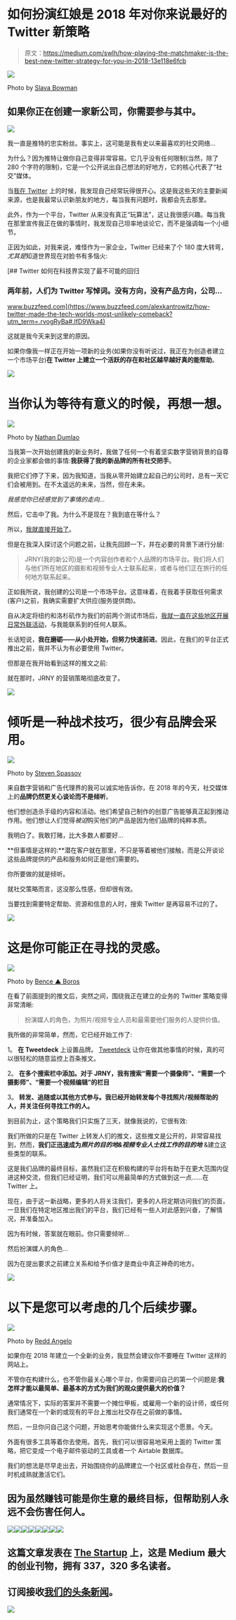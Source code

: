 # 如何扮演红娘是 2018 年对你来说最好的 Twitter 新策略

> 原文：<https://medium.com/swlh/how-playing-the-matchmaker-is-the-best-new-twitter-strategy-for-you-in-2018-13e118e6fcb>

![](img/9154ddd24104a932e4598a622c818b0a.png)

Photo by [Slava Bowman](https://unsplash.com/@slavab?utm_source=medium&utm_medium=referral)

## 如果你正在创建一家新公司，你需要参与其中。

![](img/2e10d949b1677eca32305def0ff244ba.png)

我一直是推特的忠实粉丝。事实上，这可能是我有史以来最喜欢的社交网络…

为什么？因为推特让做你自己变得非常容易。它几乎没有任何限制(当然，除了 280 个字符的限制)，它是一个公开说出自己想法的好地方，它的核心代表了“社交”媒体。

当[我在 Twitter](https://twitter.com/Steve_Campbell) 上的时候，我发现自己经常玩得很开心。这是我这些天的主要新闻来源，也是我最常认识新朋友的地方，每当我有问题时，我都会先去那里。

此外，作为一个平台，Twitter 从来没有真正“玩算法”，这让我很感兴趣。每当我在那里宣传我正在做的事情时，我发现自己坦率地谈论它，而不是强调每一个小细节。

正因为如此，对我来说，难怪作为一家企业，Twitter 已经来了个 180 度大转弯，*尤其是*知道世界现在对脸书有多恼火:

[](https://www.buzzfeed.com/alexkantrowitz/how-twitter-made-the-tech-worlds-most-unlikely-comeback?utm_term=.rvogRyBa#.lfD9Wka4) [## Twitter 如何在科技界实现了最不可能的回归

### 两年前，人们为 Twitter 写悼词。没有方向，没有产品方向，公司…

www.buzzfeed.com](https://www.buzzfeed.com/alexkantrowitz/how-twitter-made-the-tech-worlds-most-unlikely-comeback?utm_term=.rvogRyBa#.lfD9Wka4) 

这就是我今天来到这里的原因。

如果你像我一样正在开始一项新的业务(如果你没有听说过，我正在为创造者建立一个市场平台)**在 Twitter 上建立一个活跃的存在和社区越早越好真的能帮助**。

![](img/2e10d949b1677eca32305def0ff244ba.png)

# 当你认为等待有意义的时候，再想一想。

![](img/3c5c820ea495ed4438ff06a26ea50426.png)

Photo by [Nathan Dumlao](https://unsplash.com/@nate_dumlao?utm_source=medium&utm_medium=referral)

当我第一次开始创建我的新业务时，我做了任何一个有着坚实数字营销背景的自尊的企业家都会做的事情:**我获得了我的新品牌的所有社交把手**。

我把它们停了下来，因为我知道，当我从零开始建立起自己的公司时，总有一天它们会被用到。在不太遥远的未来，当然，但在未来。

*我感觉你已经感觉到了事情的走向…*

然后，它击中了我。为什么不是现在？我到底在等什么？

所以，[我就直接开始了](https://twitter.com/jrnypro)。

但是在我深入探讨这个问题之前，让我先回顾一下，并在必要的背景下进行分层:

> JRNY(我的新公司)是一个内容创作者和个人品牌的市场平台。我们将人们与他们所在地区的摄影和视频专业人士联系起来，或者与他们正在旅行的任何地方联系起来。

正如我所说，我创建的公司是一个市场平台。这意味着，在我着手获取任何需求(客户)之前，我确实需要扩大供应(服务提供商)。

自从决定将纽约和洛杉矶作为我们的前两个测试市场后，[我就一直在这些地区开展日常外联活动](/swlh/what-doing-the-unscalable-means-to-an-entrepreneur-b982322a5498)，与我能联系到的任何人联系。

长话短说，**我在磨砺——从小处开始，但努力快速前进**。因此，在我们的平台正式推出之前，我并不认为有必要使用 Twitter。

但那是在我开始看到这样的推文之前:

就在那时，JRNY 的营销策略彻底改变了。

![](img/2e10d949b1677eca32305def0ff244ba.png)

# 倾听是一种战术技巧，很少有品牌会采用。

![](img/371a0aecc2e49e7be0dc8296e3a45b22.png)

Photo by [Steven Spassov](https://unsplash.com/@stevenspassov?utm_source=medium&utm_medium=referral)

来自数字营销和广告代理界的我可以诚实地告诉你，在 2018 年的今天，社交媒体上的**品牌仍然更关心谈论而不是倾听**。

他们想创造杀手级的内容和活动。他们希望自己制作的创意广告能够真正起到推动作用。他们想让人们觉得*被迫*购买他们的产品是因为他们品牌的纯粹本质。

我明白了。我敢打赌，比大多数人都要好…

**但事情是这样的:**潜在客户就在那里，不只是等着被他们接触，而是公开谈论这些品牌提供的产品和服务如何正是他们需要的。

你所要做的就是倾听。

就社交策略而言，这没那么性感，但却很有效。

当要找到需要特定帮助、资源和信息的人时，搜索 Twitter 是再容易不过的了。

![](img/2e10d949b1677eca32305def0ff244ba.png)

# 这是你可能正在寻找的灵感。

![](img/528f3054a7fc70b8d61d3c293c5c4c58.png)

Photo by [Bence ▲ Boros](https://unsplash.com/@benceboros?utm_source=medium&utm_medium=referral)

在看了前面提到的推文后，突然之间，围绕我正在建立的业务的 Twitter 策略变得非常清晰:

> 扮演媒人的角色，为照片/视频专业人员和最需要他们服务的人提供价值。

我所做的非常简单，然而，它已经开始工作了:

1。 **在 Tweetdeck** 上设置品牌。 [Tweetdeck](https://tweetdeck.twitter.com/) 让你在做其他事情的时候，真的可以很轻松的随意监控上百条推文。

2。 **在多个搜索栏中添加。对于 JRNY，我有搜索“需要一个摄像师”、“需要一个摄影师”、“需要一个视频编辑”的栏目**

3。 **转发、追随或以其他方式参与。我已经开始转发每个寻找照片/视频帮助的人，并关注任何寻找工作的人。**

到目前为止，这个策略我们只实施了三天，就像我说的，它很有效:

我们所做的只是在 Twitter 上转发人们的推文，这些推文是公开的，非常容易找到，然而，**我们正迅速成为*照片的目的地&视频专业人士找工作的目的地*** &建立这些类型的联系。

这是我们品牌的最终目标，虽然我们正在积极构建的平台将有助于在更大范围内促进这种交流，但我们已经证明，我们可以用最简单的方式做到这一点……在 Twitter 上。

现在，由于这一新战略，更多的人将关注我们，更多的人将定期访问我们的页面，一旦我们在特定地区推出我们的平台，我们已经有一些人对此感到兴奋，了解情况，并准备加入。

因为有时候，答案就在眼前。你只需要倾听…

然后扮演媒人的角色…

因为在提出要求之前建立关系和给予价值才是商业中真正神奇的地方。

![](img/2e10d949b1677eca32305def0ff244ba.png)

# 以下是您可以考虑的几个后续步骤。

![](img/15f40c4e4893885b2b49583cf6bc8448.png)

Photo by [Redd Angelo](https://unsplash.com/@reddangelo?utm_source=medium&utm_medium=referral)

如果你在 2018 年建立一个全新的业务，我显然会建议你不要睡在 Twitter 这样的网站上。

不管你在构建什么，也不管你最关心哪个平台，你需要问自己的第一个问题是:**我怎样才能以最简单、最基本的方式为我们的观众提供最大的价值？**

通常情况下，实际的答案并不需要一个摊位甲板，或雇用一个新的设计师，或任何我们通常在一个新的或现有的平台上推出社交存在之前做的事情。

然后，一旦你问自己这个问题，开始思考你能做什么来实现这个愿景。今天。

外面有很多工具等着你去使用。首先，我们可以很容易地采用上面的 Twitter 策略，把它变成一个电子邮件驱动的工具或者一个 Airtable 数据库。

我们的想法是尽早走出去，开始围绕你的品牌建立一个社区或社会存在，然后一旦时机成熟就激活它们。

## 因为虽然赚钱可能是你生意的最终目标，但帮助别人永远不会伤害任何人。

![](img/2e10d949b1677eca32305def0ff244ba.png)[![](img/08b0d4801440744069737ca613f87c82.png)](https://facebook.com/imstevecampbell)[![](img/03f39a0a2fe4237bce5ced6873a5f74d.png)](https://instagram.com/imstevecampbell)[![](img/523935a94a02ccd1dfe65e1a65c1ab4d.png)](https://linkedin.com/in/imstevecampbell)[![](img/452e5a99941ea0dddc9cf7ffd3806cce.png)](https://medium.com/@steve_campbell)[![](img/d9aaa9d28cb7f9d556a64caa903abec3.png)](https://twitter.com/steve_campbell)[![](img/d5b84e66d3d90d17bf7c574e2e858ca9.png)](https://www.youtube.com/stevecampbellvids?sub_confirmation=1)[![](img/308a8d84fb9b2fab43d66c117fcc4bb4.png)](https://medium.com/swlh)

## 这篇文章发表在 [The Startup](https://medium.com/swlh) 上，这是 Medium 最大的创业刊物，拥有 337，320 多名读者。

## 订阅接收[我们的头条新闻](http://growthsupply.com/the-startup-newsletter/)。

[![](img/b0164736ea17a63403e660de5dedf91a.png)](https://medium.com/swlh)